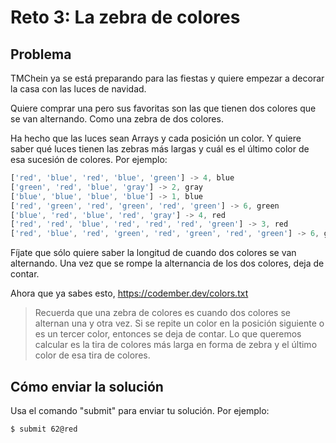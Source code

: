 # Reto 3: La zebra de colores

## Problema

TMChein ya se está preparando para las fiestas y quiere empezar a decorar la casa con las luces de navidad.

Quiere comprar una pero sus favoritas son las que tienen dos colores que se van alternando. Como una zebra de dos colores.

Ha hecho que las luces sean Arrays y cada posición un color. Y quiere saber qué luces tienen las zebras más largas y cuál es el último color de esa sucesión de colores. Por ejemplo:

```js
['red', 'blue', 'red', 'blue', 'green'] -> 4, blue
['green', 'red', 'blue', 'gray'] -> 2, gray
['blue', 'blue', 'blue', 'blue'] -> 1, blue
['red', 'green', 'red', 'green', 'red', 'green'] -> 6, green
['blue', 'red', 'blue', 'red', 'gray'] -> 4, red
['red', 'red', 'blue', 'red', 'red', 'red', 'green'] -> 3, red
['red', 'blue', 'red', 'green', 'red', 'green', 'red', 'green'] -> 6, green
```

Fíjate que sólo quiere saber la longitud de cuando dos colores se van alternando. Una vez que se rompe la alternancia de los dos colores, deja de contar.

Ahora que ya sabes esto, https://codember.dev/colors.txt

> Recuerda que una zebra de colores es cuando dos colores se alternan una y otra vez. Si se repite un color en la posición siguiente o es un tercer color, entonces se deja de contar.
> Lo que queremos calcular es la tira de colores más larga en forma de zebra y el último color de esa tira de colores.
## Cómo enviar la solución

Usa el comando "submit" para enviar tu solución. Por ejemplo:

```sh
$ submit 62@red
```